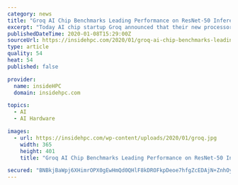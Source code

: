 ```yaml
---
category: news
title: "Groq AI Chip Benchmarks Leading Performance on ResNet-50 Inference"
excerpt: "Today AI chip startup Groq announced that their new processor has achieved 21,700 inferences per second (IPS) for ResNet-50 v2 inference. Groq’s level of inference performance exceeds that of other commercially available neural network architectures, with throughput that more than doubles the ResNet-50 score of the incumbent GPU-based ..."
publishedDateTime: 2020-01-08T15:29:00Z
sourceUrl: https://insidehpc.com/2020/01/groq-ai-chip-benchmarks-leading-performance-on-resnet-50-inference/
type: article
quality: 54
heat: 54
published: false

provider:
  name: insideHPC
  domain: insidehpc.com

topics:
  - AI
  - AI Hardware

images:
  - url: https://insidehpc.com/wp-content/uploads/2020/01/groq.jpg
    width: 365
    height: 401
    title: "Groq AI Chip Benchmarks Leading Performance on ResNet-50 Inference"

secured: "BNBkjBaWpj6XHimrOPX0gEwHmQd0QHlF8kDROFkpDeoe7hfgZcEDAjN+ZnhOy2HhtVpD8w310N12kvKlIJ7eF/k3QX+zEWQz85ZfMem0e9su/FGaUTu02wSf7v6I+S0FplvNf7V2JYxPR6rfQ+rkPFrWwlJnCcDNwl4/d48SwcT0rTCXPJ5g2GBhBoYsECTd54mnY6MpGhWJ2NpH8BUtfI8ccWj41dHhWiUH5DbwDAqEWBfUUR/12Lv0vg24tiL7RwHjQvP1gIpcC7EvhExCHpTqX+6wj2SmpgzC9nAQ98FQi0GjIIZ5+WHlddK1pE0PkcgHOMhwxz/ydnZ/5myrL3a519yJ6iMhHM6ItDJjbTgmPUCRQ2qJn5/t7J3Zvy8JVBvDl/nb4YFHnanfoSf5fOAv4UItus5RZ2qmUNP93vvSsVHcAjai+Yzpnhhc1KClY/XcQFrL8h2y12l6LIac3A==;viNpg+GyX83gv6myqnGaJA=="
---
```


